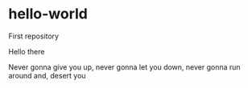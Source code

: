 # hello-world
First repository

Hello there

Never gonna give you up, never gonna let you down, 
never gonna run around and, desert you
